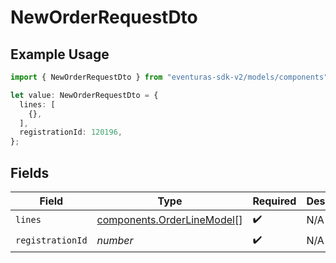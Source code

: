 # NewOrderRequestDto

## Example Usage

```typescript
import { NewOrderRequestDto } from "eventuras-sdk-v2/models/components";

let value: NewOrderRequestDto = {
  lines: [
    {},
  ],
  registrationId: 120196,
};
```

## Fields

| Field                                                                    | Type                                                                     | Required                                                                 | Description                                                              |
| ------------------------------------------------------------------------ | ------------------------------------------------------------------------ | ------------------------------------------------------------------------ | ------------------------------------------------------------------------ |
| `lines`                                                                  | [components.OrderLineModel](../../models/components/orderlinemodel.md)[] | :heavy_check_mark:                                                       | N/A                                                                      |
| `registrationId`                                                         | *number*                                                                 | :heavy_check_mark:                                                       | N/A                                                                      |